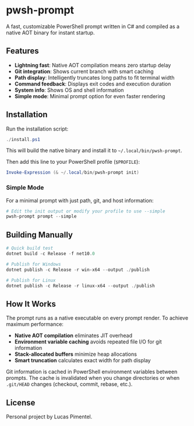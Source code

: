 # pwsh-prompt

A fast, customizable PowerShell prompt written in C# and compiled as a native AOT binary for instant startup.

## Features

- **Lightning fast**: Native AOT compilation means zero startup delay
- **Git integration**: Shows current branch with smart caching
- **Path display**: Intelligently truncates long paths to fit terminal width
- **Command feedback**: Displays exit codes and execution duration
- **System info**: Shows OS and shell information
- **Simple mode**: Minimal prompt option for even faster rendering

## Installation

Run the installation script:

```powershell
./install.ps1
```

This will build the native binary and install it to `~/.local/bin/pwsh-prompt`.

Then add this line to your PowerShell profile (`$PROFILE`):

```powershell
Invoke-Expression (& ~/.local/bin/pwsh-prompt init)
```

### Simple Mode

For a minimal prompt with just path, git, and host information:

```powershell
# Edit the init output or modify your profile to use --simple
pwsh-prompt prompt --simple
```

## Building Manually

```powershell
# Quick build test
dotnet build -c Release -f net10.0

# Publish for Windows
dotnet publish -c Release -r win-x64 --output ./publish

# Publish for Linux
dotnet publish -c Release -r linux-x64 --output ./publish
```

## How It Works

The prompt runs as a native executable on every prompt render. To achieve maximum performance:

- **Native AOT compilation** eliminates JIT overhead
- **Environment variable caching** avoids repeated file I/O for git information
- **Stack-allocated buffers** minimize heap allocations
- **Smart truncation** calculates exact width for path display

Git information is cached in PowerShell environment variables between prompts. The cache is invalidated when you change directories or when `.git/HEAD` changes (checkout, commit, rebase, etc.).

## License

Personal project by Lucas Pimentel.
